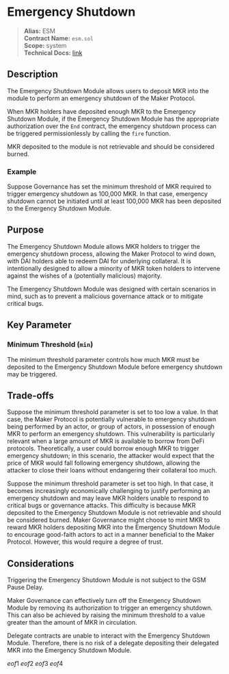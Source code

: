 # Emergency Shutdown

>**Alias:** ESM  
>**Contract Name:** `esm.sol`  
>**Scope:** system  
>**Technical Docs:** [link](https://docs.makerdao.com/smart-contract-modules/shutdown/emergency-shutdown-module)

## Description

The Emergency Shutdown Module allows users to deposit MKR into the module to perform an emergency shutdown of the Maker Protocol.

When MKR holders have deposited enough MKR to the Emergency Shutdown Module, if the Emergency Shutdown Module has the appropriate authorization over the `End` contract, the emergency shutdown process can be triggered permissionlessly by calling the `fire` function.

MKR deposited to the module is not retrievable and should be considered burned.

### Example

Suppose Governance has set the minimum threshold of MKR required to trigger emergency shutdown as 100,000 MKR. In that case, emergency shutdown cannot be initiated until at least 100,000 MKR has been deposited to the Emergency Shutdown Module.

## Purpose

The Emergency Shutdown Module allows MKR holders to trigger the emergency shutdown process, allowing the Maker Protocol to wind down, with DAI holders able to redeem DAI for underlying collateral. It is intentionally designed to allow a minority of MKR token holders to intervene against the wishes of a (potentially malicious) majority.

The Emergency Shutdown Module was designed with certain scenarios in mind, such as to prevent a malicious governance attack or to mitigate critical bugs.

## Key Parameter

### Minimum Threshold (`min`)

The minimum threshold parameter controls how much MKR must be deposited to the Emergency Shutdown Module before emergency shutdown may be triggered.

## Trade-offs

Suppose the minimum threshold parameter is set to too low a value. In that case, the Maker Protocol is potentially vulnerable to emergency shutdown being performed by an actor, or group of actors, in possession of enough MKR to perform an emergency shutdown. This vulnerability is particularly relevant when a large amount of MKR is available to borrow from DeFi protocols. Theoretically, a user could borrow enough MKR to trigger emergency shutdown; in this scenario, the attacker would expect that the price of MKR would fall following emergency shutdown, allowing the attacker to close their loans without endangering their collateral too much.

Suppose the minimum threshold parameter is set too high. In that case, it becomes increasingly economically challenging to justify performing an emergency shutdown and may leave MKR holders unable to respond to critical bugs or governance attacks. This difficulty is because MKR deposited to the Emergency Shutdown Module is not retrievable and should be considered burned. Maker Governance might choose to mint MKR to reward MKR holders depositing MKR into the Emergency Shutdown Module to encourage good-faith actors to act in a manner beneficial to the Maker Protocol. However, this would require a degree of trust.

## Considerations

Triggering the Emergency Shutdown Module is not subject to the GSM Pause Delay.

Maker Governance can effectively turn off the Emergency Shutdown Module by removing its authorization to trigger an emergency shutdown. This can also be achieved by raising the minimum threshold to a value greater than the amount of MKR in circulation.

Delegate contracts are unable to interact with the Emergency Shutdown Module. Therefore, there is no risk of a delegate depositing their delegated MKR into the Emergency Shutdown Module.

$eof1$
$eof2$
$eof3$
$eof4$